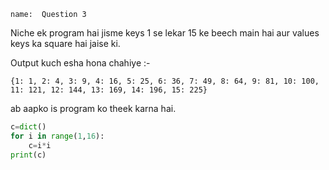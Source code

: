 ```ngMeta
name:  Question 3

```

Niche ek program hai jisme keys 1 se lekar 15 ke beech main hai aur values keys ka square hai jaise ki.

Output kuch esha hona chahiye :-

```
{1: 1, 2: 4, 3: 9, 4: 16, 5: 25, 6: 36, 7: 49, 8: 64, 9: 81, 10: 100, 11: 121, 12: 144, 13: 169, 14: 196, 15: 225} 
 ```

ab aapko is program ko theek karna hai.	

```python
c=dict()
for i in range(1,16):
	c=i*i
print(c) 
 ```

